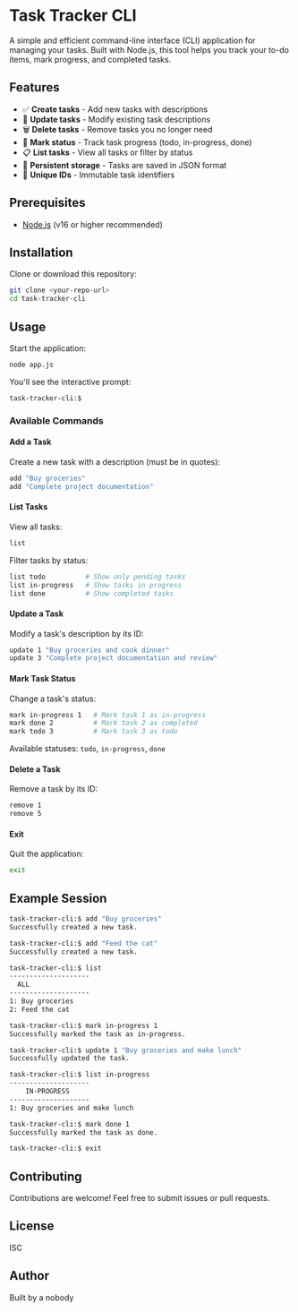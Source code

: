 # Task Tracker CLI

A simple and efficient command-line interface (CLI) application for managing your tasks. Built with Node.js, this tool helps you track your to-do items, mark progress, and completed tasks.

## Features

- ✅ **Create tasks** - Add new tasks with descriptions
- 📝 **Update tasks** - Modify existing task descriptions
- 🗑️ **Delete tasks** - Remove tasks you no longer need
- 🔄 **Mark status** - Track task progress (todo, in-progress, done)
- 📋 **List tasks** - View all tasks or filter by status
- 💾 **Persistent storage** - Tasks are saved in JSON format
- 🎯 **Unique IDs** - Immutable task identifiers

## Prerequisites

- [Node.js](https://nodejs.org/) (v16 or higher recommended)

## Installation

Clone or download this repository:
```bash
git clone <your-repo-url>
cd task-tracker-cli
```

## Usage

Start the application:
```bash
node app.js
```

You'll see the interactive prompt:
```
task-tracker-cli:$
```

### Available Commands

#### Add a Task
Create a new task with a description (must be in quotes):
```bash
add "Buy groceries"
add "Complete project documentation"
```

#### List Tasks
View all tasks:
```bash
list
```

Filter tasks by status:
```bash
list todo          # Show only pending tasks
list in-progress   # Show tasks in progress
list done          # Show completed tasks
```

#### Update a Task
Modify a task's description by its ID:
```bash
update 1 "Buy groceries and cook dinner"
update 3 "Complete project documentation and review"
```

#### Mark Task Status
Change a task's status:
```bash
mark in-progress 1   # Mark task 1 as in-progress
mark done 2          # Mark task 2 as completed
mark todo 3          # Mark task 3 as todo
```

Available statuses: `todo`, `in-progress`, `done`

#### Delete a Task
Remove a task by its ID:
```bash
remove 1
remove 5
```

#### Exit
Quit the application:
```bash
exit
```

## Example Session

```bash
task-tracker-cli:$ add "Buy groceries"
Successfully created a new task.

task-tracker-cli:$ add "Feed the cat"
Successfully created a new task.

task-tracker-cli:$ list
--------------------
  ALL
--------------------
1: Buy groceries
2: Feed the cat

task-tracker-cli:$ mark in-progress 1
Successfully marked the task as in-progress.

task-tracker-cli:$ update 1 "Buy groceries and make lunch"
Successfully updated the task.

task-tracker-cli:$ list in-progress
--------------------
	IN-PROGRESS
--------------------
1: Buy groceries and make lunch

task-tracker-cli:$ mark done 1
Successfully marked the task as done.

task-tracker-cli:$ exit
```

## Contributing

Contributions are welcome! Feel free to submit issues or pull requests.

## License

ISC

## Author

Built by a nobody
